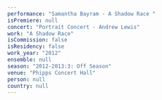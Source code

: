 ```yaml
---
performance: "Samantha Bayram - A Shadow Race "
isPremiere: null
concert: "Portrait Concert - Andrew Lewis"
work: "A Shadow Race"
isCommission: false
isResidency: false
work_year: "2012"
ensemble: null
season: "2012-2013:3: Off Season"
venue: "Phipps Concert Hall"
person: null
country: null
---
```


